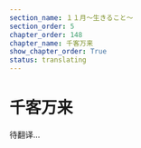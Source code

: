 ```yaml
---
section_name: １１月～生きること～
section_order: 5
chapter_order: 148
chapter_name: 千客万来
show_chapter_order: True
status: translating
---
```


# 千客万来
待翻译...
